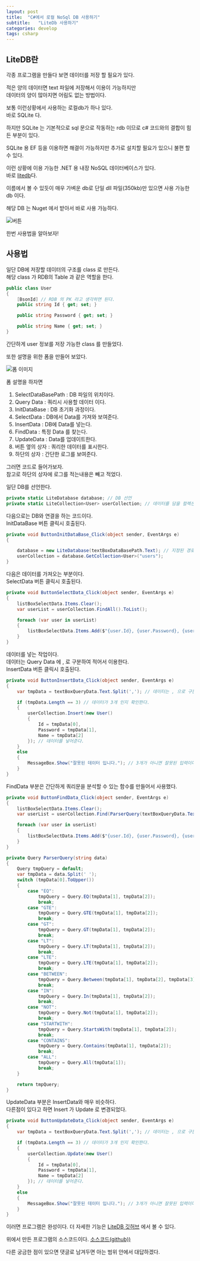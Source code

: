 ```yaml
---
layout: post
title:  "C#에서 로컬 NoSql DB 사용하기"
subtitle:   "LiteDb 사용하기"
categories: develop
tags: csharp
---
```


## LiteDB란
각종 프로그램을 만들다 보면 데이터를 저장 할 필요가 있다.

적은 양의 데이터면 text 파일에 저장해서 이용이 가능하지만  
데이터의 양이 많아지면 어림도 없는 방법이다.

보통 이런상황에서 사용하는 로컬db가 하나 있다.  
바로 SQLite 다.  

하지만 SQLite 는 기본적으로 sql 문으로 작동하는 rdb 이므로 c# 코드와의 결합이 힘든 부분이 있다.

SQLite 용 EF 등을 이용하면 해결이 가능하지만 추가로 설치할 필요가 있으니 불편 할 수 있다.

이런 상황에 이용 가능한 .NET 용 내장 NoSQL 데이터베이스가 있다.  
바로 [litedb](https://www.litedb.org/)다.

이름에서 볼 수 있듯이 매우 가벼운 db로 단일 dll 파일(350kb)만 있으면 사용 가능한 db 이다.

해당 DB 는 Nuget 에서 받아서 바로 사용 가능하다.

![버튼](/assets/img/dev/csharp/LiteDB/nuget.PNG)  

한번 사용법을 알아보자!

## 사용법
일단 DB에 저장할 데이터의 구조를 class 로 만든다.  
해당 class 가 RDB의 Table 과 같은 역할을 한다.
```csharp
public class User
{
    [BsonId] // RDB 의 PK 라고 생각하면 된다.
    public string Id { get; set; }

    public string Password { get; set; }

    public string Name { get; set; }
}
```

간단하게 user 정보를 저장 가능한 class 를 만들었다.

또한 설명을 위한 폼을 만들어 보았다.

![폼 이미지](/assets/img/dev/csharp/LiteDB/Form1.png)  

폼 설명을 하자면 

1. SelectDataBasePath : DB 파일의 위치이다.
2. Query Data : 쿼리시 사용할 데이터 이다.
3. InitDataBase : DB 초기화 과정이다.
4. SelectData : DB에서 Data를 가져와 보여준다.
5. InsertData : DB에 Data를 넣는다.
6. FindData : 특정 Data 를 찾는다.
7. UpdateData : Data를 업데이트한다.
8. 버튼 옆의 상자 : 쿼리한 데이터를 표시한다.
9. 하단의 상자 : 간단한 로그를 보여준다.

그러면 코드로 들어가보자.  
참고로 하단의 상자에 로그를 적는내용은 빼고 적었다.

일단 DB를 선언한다.
```csharp
private static LiteDatabase database; // DB 선언
private static LiteCollection<User> userCollection; // 데이터를 담을 컬렉션 선언
```

다음으로는 DB와 연결을 하는 코드이다.  
InitDataBase 버튼 클릭시 호출된다.  

```csharp
private void ButtonInitDataBase_Click(object sender, EventArgs e)
{

    database = new LiteDatabase(textBoxDataBasePath.Text); // 지정된 경로로 초기화
    userCollection = database.GetCollection<User>("users");
}
```

다음은 데이터를 가져오는 부분이다.  
SelectData 버튼 클릭시 호출된다.  

```csharp
private void ButtonSelectData_Click(object sender, EventArgs e)
{
    listBoxSelectData.Items.Clear();
    var userList = userCollection.FindAll().ToList();

    foreach (var user in userList)
    {
        listBoxSelectData.Items.Add($"{user.Id}, {user.Password}, {user.Name}"); // ListBox 에 출력한다.
    }
}
```

데이터를 넣는 작업이다.  
데이터는 Query Data 에 , 로 구분하여 적어서 이용한다.   
InsertData 버튼 클릭시 호출된다.  

```csharp
private void ButtonInsertData_Click(object sender, EventArgs e)
{
    var tmpData = textBoxQueryData.Text.Split(','); // 데이터는 , 으로 구분한다.

    if (tmpData.Length == 3) // 데이터가 3개 인지 확인한다.
    {
        userCollection.Insert(new User()
        {
            Id = tmpData[0],
            Password = tmpData[1],
            Name = tmpData[2]
        }); // 데이터를 넣어준다.
    }
    else
    {
        MessageBox.Show("잘못된 데이터 입니다."); // 3개가 아니면 잘못된 입력이다.
    }
}

```

FindData 부분은 간단하게 쿼리문을 분석할 수 있는 함수를 만들어서 사용했다.  

```csharp
private void ButtonFindData_Click(object sender, EventArgs e)
{
    listBoxSelectData.Items.Clear();
    var userList = userCollection.Find(ParserQuery(textBoxQueryData.Text)).ToList();

    foreach (var user in userList)
    {
        listBoxSelectData.Items.Add($"{user.Id}, {user.Password}, {user.Name}");
    }
}

private Query ParserQuery(string data)
{
    Query tmpQuery = default;
    var tmpData = data.Split(' ');
    switch (tmpData[0].ToUpper())
    {
        case "EQ":
            tmpQuery = Query.EQ(tmpData[1], tmpData[2]);
            break;
        case "GTE":
            tmpQuery = Query.GTE(tmpData[1], tmpData[2]);
            break;
        case "GT":
            tmpQuery = Query.GT(tmpData[1], tmpData[2]);
            break;
        case "LT":
            tmpQuery = Query.LT(tmpData[1], tmpData[2]);
            break;
        case "LTE":
            tmpQuery = Query.LTE(tmpData[1], tmpData[2]);
            break;
        case "BETWEEN":
            tmpQuery = Query.Between(tmpData[1], tmpData[2], tmpData[3]);
            break;
        case "IN":
            tmpQuery = Query.In(tmpData[1], tmpData[2]);
            break;
        case "NOT":
            tmpQuery = Query.Not(tmpData[1], tmpData[2]);
            break;
        case "STARTWITH":
            tmpQuery = Query.StartsWith(tmpData[1], tmpData[2]);
            break;
        case "CONTAINS":
            tmpQuery = Query.Contains(tmpData[1], tmpData[2]);
            break;
        case "ALL":
            tmpQuery = Query.All(tmpData[1]);
            break;
    }

    return tmpQuery;
}
```

UpdateData 부분은 InsertData와 매우 비슷하다.  
다른점이 있다고 하면 Insert 가 Update 로 변경되었다.  

```csharp
private void ButtonUpdateData_Click(object sender, EventArgs e)
{
    var tmpData = textBoxQueryData.Text.Split(','); // 데이터는 , 으로 구분한다.

    if (tmpData.Length == 3) // 데이터가 3개 인지 확인한다.
    {
        userCollection.Update(new User()
        {
            Id = tmpData[0],
            Password = tmpData[1],
            Name = tmpData[2]
        }); // 데이터를 넣어준다.
    }
    else
    {
        MessageBox.Show("잘못된 데이터 입니다."); // 3개가 아니면 잘못된 입력이다
    }
}
```

이러면 프로그램은 완성이다. 
더 자세한 기능은 [LiteDB 깃허브](https://github.com/mbdavid/LiteDB/wiki/Getting-Started) 에서 볼 수 있다.


위에서 만든 프로그램의 소스코드이다.
[소스코드(github))]()

다른 궁금한 점이 있으면 댓글로 남겨두면 아는 범위 안에서 대답하겠다.